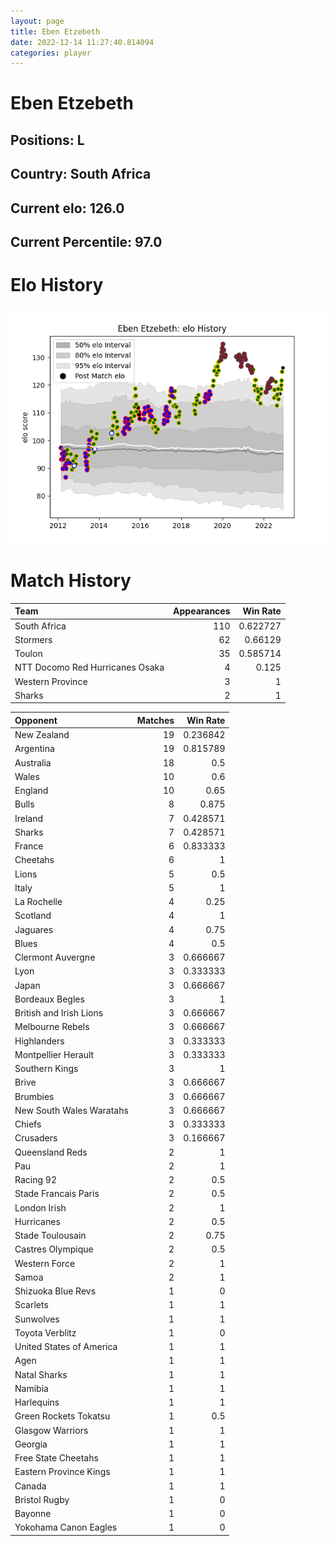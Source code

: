 ```yaml
---  
layout: page  
title: Eben Etzebeth  
date: 2022-12-14 11:27:40.814094  
categories: player  
---
```

# Eben Etzebeth

## Positions: L

## Country: South Africa

## Current elo: 126.0

## Current Percentile: 97.0

# Elo History


![elo history](history_EbenEtzebeth.png)
# Match History


| Team                            |   Appearances |   Win Rate |
|:--------------------------------|--------------:|-----------:|
| South Africa                    |           110 |   0.622727 |
| Stormers                        |            62 |   0.66129  |
| Toulon                          |            35 |   0.585714 |
| NTT Docomo Red Hurricanes Osaka |             4 |   0.125    |
| Western Province                |             3 |   1        |
| Sharks                          |             2 |   1        |

| Opponent                 |   Matches |   Win Rate |
|:-------------------------|----------:|-----------:|
| New Zealand              |        19 |   0.236842 |
| Argentina                |        19 |   0.815789 |
| Australia                |        18 |   0.5      |
| Wales                    |        10 |   0.6      |
| England                  |        10 |   0.65     |
| Bulls                    |         8 |   0.875    |
| Ireland                  |         7 |   0.428571 |
| Sharks                   |         7 |   0.428571 |
| France                   |         6 |   0.833333 |
| Cheetahs                 |         6 |   1        |
| Lions                    |         5 |   0.5      |
| Italy                    |         5 |   1        |
| La Rochelle              |         4 |   0.25     |
| Scotland                 |         4 |   1        |
| Jaguares                 |         4 |   0.75     |
| Blues                    |         4 |   0.5      |
| Clermont Auvergne        |         3 |   0.666667 |
| Lyon                     |         3 |   0.333333 |
| Japan                    |         3 |   0.666667 |
| Bordeaux Begles          |         3 |   1        |
| British and Irish Lions  |         3 |   0.666667 |
| Melbourne Rebels         |         3 |   0.666667 |
| Highlanders              |         3 |   0.333333 |
| Montpellier Herault      |         3 |   0.333333 |
| Southern Kings           |         3 |   1        |
| Brive                    |         3 |   0.666667 |
| Brumbies                 |         3 |   0.666667 |
| New South Wales Waratahs |         3 |   0.666667 |
| Chiefs                   |         3 |   0.333333 |
| Crusaders                |         3 |   0.166667 |
| Queensland Reds          |         2 |   1        |
| Pau                      |         2 |   1        |
| Racing 92                |         2 |   0.5      |
| Stade Francais Paris     |         2 |   0.5      |
| London Irish             |         2 |   1        |
| Hurricanes               |         2 |   0.5      |
| Stade Toulousain         |         2 |   0.75     |
| Castres Olympique        |         2 |   0.5      |
| Western Force            |         2 |   1        |
| Samoa                    |         2 |   1        |
| Shizuoka Blue Revs       |         1 |   0        |
| Scarlets                 |         1 |   1        |
| Sunwolves                |         1 |   1        |
| Toyota Verblitz          |         1 |   0        |
| United States of America |         1 |   1        |
| Agen                     |         1 |   1        |
| Natal Sharks             |         1 |   1        |
| Namibia                  |         1 |   1        |
| Harlequins               |         1 |   1        |
| Green Rockets Tokatsu    |         1 |   0.5      |
| Glasgow Warriors         |         1 |   1        |
| Georgia                  |         1 |   1        |
| Free State Cheetahs      |         1 |   1        |
| Eastern Province Kings   |         1 |   1        |
| Canada                   |         1 |   1        |
| Bristol Rugby            |         1 |   0        |
| Bayonne                  |         1 |   0        |
| Yokohama Canon Eagles    |         1 |   0        |